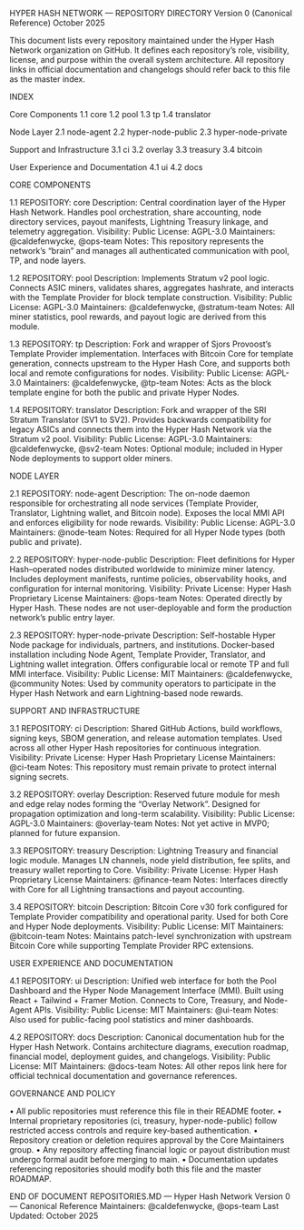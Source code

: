 HYPER HASH NETWORK — REPOSITORY DIRECTORY
Version 0 (Canonical Reference)
October 2025

This document lists every repository maintained under the Hyper Hash Network organization on GitHub.
It defines each repository’s role, visibility, license, and purpose within the overall system architecture.
All repository links in official documentation and changelogs should refer back to this file as the master index.

INDEX

Core Components
1.1 core
1.2 pool
1.3 tp
1.4 translator

Node Layer
2.1 node-agent
2.2 hyper-node-public
2.3 hyper-node-private

Support and Infrastructure
3.1 ci
3.2 overlay
3.3 treasury
3.4 bitcoin

User Experience and Documentation
4.1 ui
4.2 docs

CORE COMPONENTS

1.1 REPOSITORY: core
Description: Central coordination layer of the Hyper Hash Network. Handles pool orchestration, share accounting, node directory services, payout manifests, Lightning Treasury linkage, and telemetry aggregation.
Visibility: Public
License: AGPL-3.0
Maintainers: @caldefenwycke, @ops-team
Notes: This repository represents the network’s “brain” and manages all authenticated communication with pool, TP, and node layers.

1.2 REPOSITORY: pool
Description: Implements Stratum v2 pool logic. Connects ASIC miners, validates shares, aggregates hashrate, and interacts with the Template Provider for block template construction.
Visibility: Public
License: AGPL-3.0
Maintainers: @caldefenwycke, @stratum-team
Notes: All miner statistics, pool rewards, and payout logic are derived from this module.

1.3 REPOSITORY: tp
Description: Fork and wrapper of Sjors Provoost’s Template Provider implementation. Interfaces with Bitcoin Core for template generation, connects upstream to the Hyper Hash Core, and supports both local and remote configurations for nodes.
Visibility: Public
License: AGPL-3.0
Maintainers: @caldefenwycke, @tp-team
Notes: Acts as the block template engine for both the public and private Hyper Nodes.

1.4 REPOSITORY: translator
Description: Fork and wrapper of the SRI Stratum Translator (SV1 to SV2). Provides backwards compatibility for legacy ASICs and connects them into the Hyper Hash Network via the Stratum v2 pool.
Visibility: Public
License: AGPL-3.0
Maintainers: @caldefenwycke, @sv2-team
Notes: Optional module; included in Hyper Node deployments to support older miners.

NODE LAYER

2.1 REPOSITORY: node-agent
Description: The on-node daemon responsible for orchestrating all node services (Template Provider, Translator, Lightning wallet, and Bitcoin node). Exposes the local MMI API and enforces eligibility for node rewards.
Visibility: Public
License: AGPL-3.0
Maintainers: @node-team
Notes: Required for all Hyper Node types (both public and private).

2.2 REPOSITORY: hyper-node-public
Description: Fleet definitions for Hyper Hash–operated nodes distributed worldwide to minimize miner latency. Includes deployment manifests, runtime policies, observability hooks, and configuration for internal monitoring.
Visibility: Private
License: Hyper Hash Proprietary License
Maintainers: @ops-team
Notes: Operated directly by Hyper Hash. These nodes are not user-deployable and form the production network’s public entry layer.

2.3 REPOSITORY: hyper-node-private
Description: Self-hostable Hyper Node package for individuals, partners, and institutions. Docker-based installation including Node Agent, Template Provider, Translator, and Lightning wallet integration. Offers configurable local or remote TP and full MMI interface.
Visibility: Public
License: MIT
Maintainers: @caldefenwycke, @community
Notes: Used by community operators to participate in the Hyper Hash Network and earn Lightning-based node rewards.

SUPPORT AND INFRASTRUCTURE

3.1 REPOSITORY: ci
Description: Shared GitHub Actions, build workflows, signing keys, SBOM generation, and release automation templates. Used across all other Hyper Hash repositories for continuous integration.
Visibility: Private
License: Hyper Hash Proprietary License
Maintainers: @ci-team
Notes: This repository must remain private to protect internal signing secrets.

3.2 REPOSITORY: overlay
Description: Reserved future module for mesh and edge relay nodes forming the “Overlay Network”. Designed for propagation optimization and long-term scalability.
Visibility: Public
License: AGPL-3.0
Maintainers: @overlay-team
Notes: Not yet active in MVP0; planned for future expansion.

3.3 REPOSITORY: treasury
Description: Lightning Treasury and financial logic module. Manages LN channels, node yield distribution, fee splits, and treasury wallet reporting to Core.
Visibility: Private
License: Hyper Hash Proprietary License
Maintainers: @finance-team
Notes: Interfaces directly with Core for all Lightning transactions and payout accounting.

3.4 REPOSITORY: bitcoin
Description: Bitcoin Core v30 fork configured for Template Provider compatibility and operational parity. Used for both Core and Hyper Node deployments.
Visibility: Public
License: MIT
Maintainers: @bitcoin-team
Notes: Maintains patch-level synchronization with upstream Bitcoin Core while supporting Template Provider RPC extensions.

USER EXPERIENCE AND DOCUMENTATION

4.1 REPOSITORY: ui
Description: Unified web interface for both the Pool Dashboard and the Hyper Node Management Interface (MMI). Built using React + Tailwind + Framer Motion. Connects to Core, Treasury, and Node-Agent APIs.
Visibility: Public
License: MIT
Maintainers: @ui-team
Notes: Also used for public-facing pool statistics and miner dashboards.

4.2 REPOSITORY: docs
Description: Canonical documentation hub for the Hyper Hash Network. Contains architecture diagrams, execution roadmap, financial model, deployment guides, and changelogs.
Visibility: Public
License: MIT
Maintainers: @docs-team
Notes: All other repos link here for official technical documentation and governance references.

GOVERNANCE AND POLICY

• All public repositories must reference this file in their README footer.
• Internal proprietary repositories (ci, treasury, hyper-node-public) follow restricted access controls and require key-based authentication.
• Repository creation or deletion requires approval by the Core Maintainers group.
• Any repository affecting financial logic or payout distribution must undergo formal audit before merging to main.
• Documentation updates referencing repositories should modify both this file and the master ROADMAP.

END OF DOCUMENT
REPOSITORIES.MD — Hyper Hash Network
Version 0 — Canonical Reference
Maintainers: @caldefenwycke, @ops-team
Last Updated: October 2025
